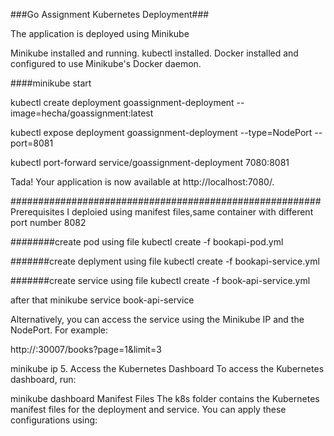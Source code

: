###Go Assignment Kubernetes Deployment###

The application is deployed using Minikube

Minikube installed and running.
kubectl installed.
Docker installed and configured to use Minikube's Docker daemon.

####minikube start

kubectl create deployment goassignment-deployment --image=hecha/goassignment:latest

kubectl expose deployment  goassignment-deployment --type=NodePort --port=8081

kubectl port-forward service/goassignment-deployment 7080:8081

Tada! Your application is now available at http://localhost:7080/.


########################################################Prerequisites
I deploied using manifest files,same container with different port number 8082

########create pod using file
kubectl create -f bookapi-pod.yml

#######create deplyment using file
kubectl create -f bookapi-service.yml

#######create service using file
kubectl create -f book-api-service.yml

after that
minikube service book-api-service

Alternatively, you can access the service using the Minikube IP and the NodePort. For example:

http://<static IP>:30007/books?page=1&limit=3


minikube ip
5. Access the Kubernetes Dashboard
To access the Kubernetes dashboard, run:

minikube dashboard
Manifest Files
The k8s folder contains the Kubernetes manifest files for the deployment and service. You can apply these configurations using:

